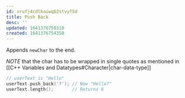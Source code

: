 ```yaml
---
id: vrufj4cdlkaiwq62stvyf5d
title: Push Back
desc: ''
updated: 1641376759310
created: 1641376754350
---
```



Appends `newChar` to the end.

_NOTE_ that the char has to be wrapped in single quotes as mentioned in [[C++ Variables and Datatypes#Character|char-data-type]]

```cpp
// userText is "Hello"
userText.push_back('?'); // Now "Hello?" 
userText.length();       // Returns 6
```
